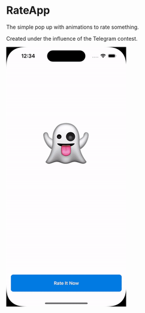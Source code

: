 # RateApp

The simple pop up with animations to rate something.

Created under the influence of the Telegram contest.

![preview](/images/preview.gif)

